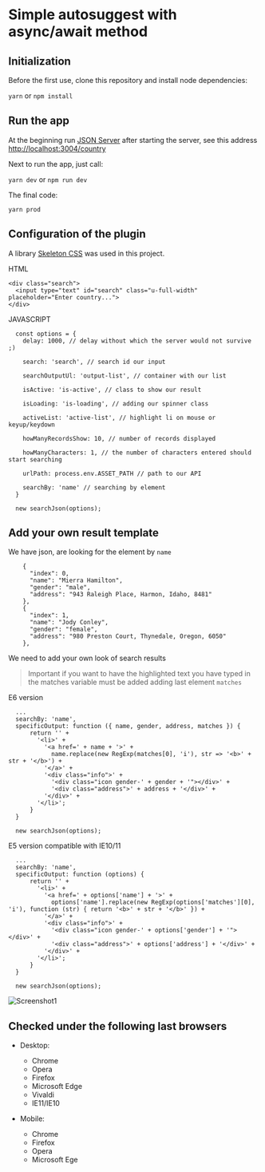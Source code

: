 # Simple autosuggest with async/await method

## Initialization
Before the first use, clone this repository and install node dependencies:

```yarn``` or ```npm install```

## Run the app
At the beginning run [JSON Server](http://jsonplaceholder.typicode.com/) after starting the server, see this address [http://localhost:3004/country](http://localhost:3004/country)

Next to run the app, just call:

```yarn dev``` or ```npm run dev```

The final code:

```yarn prod```

## Configuration of the plugin

A library [Skeleton CSS](https://github.com/dhg/Skeleton) was used in this project.

HTML
```
<div class="search">
  <input type="text" id="search" class="u-full-width" placeholder="Enter country...">
</div>
```
JAVASCRIPT
```
  const options = {
    delay: 1000, // delay without which the server would not survive ;)

    search: 'search', // search id our input
       
    searchOutputUl: 'output-list', // container with our list
    
    isActive: 'is-active', // class to show our result
    
    isLoading: 'is-loading', // adding our spinner class
    
    activeList: 'active-list', // highlight li on mouse or keyup/keydown
    
    howManyRecordsShow: 10, // number of records displayed
    
    howManyCharacters: 1, // the number of characters entered should start searching
    
    urlPath: process.env.ASSET_PATH // path to our API

    searchBy: 'name' // searching by element
  }

  new searchJson(options);
```

## Add your own result template

We have json, are looking for the element by ```name```
```
    {
      "index": 0,
      "name": "Mierra Hamilton",
      "gender": "male",
      "address": "943 Raleigh Place, Harmon, Idaho, 8481"
    },
    {
      "index": 1,
      "name": "Jody Conley",
      "gender": "female",
      "address": "980 Preston Court, Thynedale, Oregon, 6050"
    },
```

We need to add your own look of search results
> Important if you want to have the highlighted text you have typed in the matches variable must be added adding last element ```matches```

E6 version
```
  ...
  searchBy: 'name',
  specificOutput: function ({ name, gender, address, matches }) {
      return '' +
        '<li>' +
          '<a href=' + name + '>' +
            name.replace(new RegExp(matches[0], 'i'), str => '<b>' + str + '</b>') +
          '</a>' +
          '<div class="info">' +
            '<div class="icon gender-' + gender + '"></div>' +
            '<div class="address">' + address + '</div>' +
          '</div>' +
        '</li>';
      }
  }

  new searchJson(options);
```

E5 version compatible with IE10/11
```
  ...
  searchBy: 'name',
  specificOutput: function (options) {
      return '' +
        '<li>' +
          '<a href=' + options['name'] + '>' +
            options['name'].replace(new RegExp(options['matches'][0], 'i'), function (str) { return '<b>' + str + '</b>' }) +
          '</a>' +
          '<div class="info">' +
            '<div class="icon gender-' + options['gender'] + '"></div>' +
            '<div class="address">' + options['address'] + '</div>' +
          '</div>' +
        '</li>';
      }
  }

  new searchJson(options);
```

![Screenshot1](https://github.com/tomik23/autosuggest/blob/master/static/your-template.png)

## Checked under the following last browsers

* Desktop:
  * Chrome
  * Opera
  * Firefox
  * Microsoft Edge
  * Vivaldi
  * IE11/IE10

* Mobile:
  * Chrome
  * Firefox
  * Opera
  * Microsoft Ege
